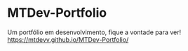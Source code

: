 # MTDev-Portfolio
Um portfólio em desenvolvimento, fique a vontade para ver!
https://mtdevv.github.io/MTDev-Portfolio/